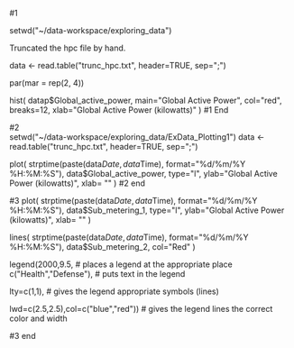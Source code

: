 #1

  setwd("~/data-workspace/exploring_data")

  Truncated the hpc file by hand.

  data <- read.table("trunc_hpc.txt", header=TRUE, sep=";")

  par(mar = rep(2, 4))

  hist(
    datap$Global_active_power, 
    main="Global Active Power", 
    col="red",
    breaks=12,
    xlab="Global Active Power (kilowatts)"
  )
#1 End


#2     
  setwd("~/data-workspace/exploring_data/ExData_Plotting1")
  data <- read.table("trunc_hpc.txt", header=TRUE, sep=";")

  plot(
    strptime(paste(data$Date, data$Time), format="%d/%m/%Y %H:%M:%S"),
    data$Global_active_power, 
    type="l",
    ylab="Global Active Power (kilowatts)",
    xlab= ""
  )
#2 end

#3
  plot(
    strptime(paste(data$Date, data$Time), format="%d/%m/%Y %H:%M:%S"),
    data$Sub_metering_1, 
    type="l",
    ylab="Global Active Power (kilowatts)",
    xlab= ""
  )

  lines(
    strptime(paste(data$Date, data$Time), format="%d/%m/%Y %H:%M:%S"),
    data$Sub_metering_2,
    col="Red"
  )

  legend(2000,9.5, # places a legend at the appropriate place c("Health","Defense"), # puts text in the legend 

  lty=c(1,1), # gives the legend appropriate symbols (lines)

  lwd=c(2.5,2.5),col=c("blue","red")) # gives the legend lines the correct color and width

#3 end


